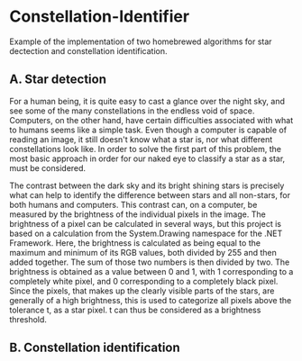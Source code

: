 # Constellation-Identifier
Example of the implementation of two homebrewed algorithms for star dectection and constellation identification.

## A. Star detection
For a human being, it is quite easy to cast a glance over the night sky, and see some of the many constellations in the endless void of space. Computers, on the other hand, have certain difficulties associated with what to humans seems like a simple task. Even though a computer is capable of reading an image, it still doesn't know what a star is, nor what different constellations look like. In order to solve the first part of this problem, the most basic approach in order for our naked eye to classify a star as a star, must be considered.

The contrast between the dark sky and its bright shining stars is precisely what can help to identify the difference between stars and all non-stars, for both humans and computers. This contrast can, on a computer, be measured by the brightness of the individual pixels in the image. The brightness of a pixel can be calculated in several ways, but this project is based on a calculation from the System.Drawing namespace for the .NET Framework. Here, the brightness is calculated as being equal to the maximum and minimum of its RGB values, both divided by 255 and then added together. The sum of those two numbers is then divided by two. The brightness is obtained as a value between 0 and 1, with 1 corresponding to a completely white pixel, and 0 corresponding to a completely black pixel. Since the pixels, that makes up the clearly visible parts of the stars, are generally of a high brightness, this is used to categorize all pixels above the tolerance t, as a star pixel. t can thus be considered as a brightness threshold.

## B. Constellation identification
